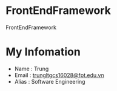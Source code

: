 # FrontEndFramework
FrontEndFramework

# My Infomation 
* Name : Trung
* Email : trungltgcs16028@fpt.edu.vn
* Alias : Software Engineering
